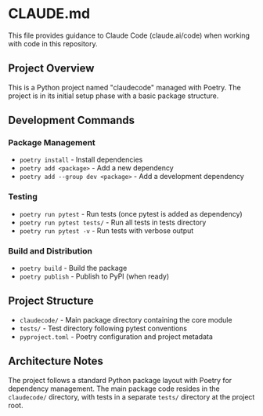 # CLAUDE.md

This file provides guidance to Claude Code (claude.ai/code) when working with code in this repository.

## Project Overview

This is a Python project named "claudecode" managed with Poetry. The project is in its initial setup phase with a basic package structure.

## Development Commands

### Package Management
- `poetry install` - Install dependencies
- `poetry add <package>` - Add a new dependency
- `poetry add --group dev <package>` - Add a development dependency

### Testing
- `poetry run pytest` - Run tests (once pytest is added as dependency)
- `poetry run pytest tests/` - Run all tests in tests directory
- `poetry run pytest -v` - Run tests with verbose output

### Build and Distribution
- `poetry build` - Build the package
- `poetry publish` - Publish to PyPI (when ready)

## Project Structure

- `claudecode/` - Main package directory containing the core module
- `tests/` - Test directory following pytest conventions
- `pyproject.toml` - Poetry configuration and project metadata

## Architecture Notes

The project follows a standard Python package layout with Poetry for dependency management. The main package code resides in the `claudecode/` directory, with tests in a separate `tests/` directory at the project root.